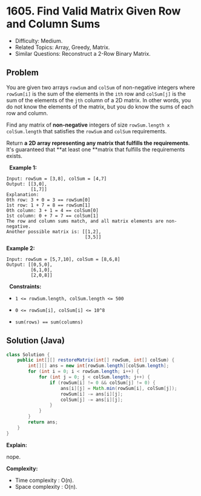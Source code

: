# 1605. Find Valid Matrix Given Row and Column Sums

- Difficulty: Medium.
- Related Topics: Array, Greedy, Matrix.
- Similar Questions: Reconstruct a 2-Row Binary Matrix.

## Problem

You are given two arrays ```rowSum``` and ```colSum``` of non-negative integers where ```rowSum[i]``` is the sum of the elements in the ```ith``` row and ```colSum[j]``` is the sum of the elements of the ```jth``` column of a 2D matrix. In other words, you do not know the elements of the matrix, but you do know the sums of each row and column.

Find any matrix of **non-negative** integers of size ```rowSum.length x colSum.length``` that satisfies the ```rowSum``` and ```colSum``` requirements.

Return **a 2D array representing **any** matrix that fulfills the requirements**. It's guaranteed that **at least one **matrix that fulfills the requirements exists.

 
**Example 1:**

```
Input: rowSum = [3,8], colSum = [4,7]
Output: [[3,0],
         [1,7]]
Explanation: 
0th row: 3 + 0 = 3 == rowSum[0]
1st row: 1 + 7 = 8 == rowSum[1]
0th column: 3 + 1 = 4 == colSum[0]
1st column: 0 + 7 = 7 == colSum[1]
The row and column sums match, and all matrix elements are non-negative.
Another possible matrix is: [[1,2],
                             [3,5]]
```

**Example 2:**

```
Input: rowSum = [5,7,10], colSum = [8,6,8]
Output: [[0,5,0],
         [6,1,0],
         [2,0,8]]
```

 
**Constraints:**


	
- ```1 <= rowSum.length, colSum.length <= 500```
	
- ```0 <= rowSum[i], colSum[i] <= 10^8```
	
- ```sum(rows) == sum(columns)```



## Solution (Java)

```java
class Solution {
    public int[][] restoreMatrix(int[] rowSum, int[] colSum) {
        int[][] ans = new int[rowSum.length][colSum.length];
        for (int i = 0; i < rowSum.length; i++) {
            for (int j = 0; j < colSum.length; j++) {
                if (rowSum[i] != 0 && colSum[j] != 0) {
                    ans[i][j] = Math.min(rowSum[i], colSum[j]);
                    rowSum[i] -= ans[i][j];
                    colSum[j] -= ans[i][j];
                }
            }
        }
        return ans;
    }
}
```

**Explain:**

nope.

**Complexity:**

* Time complexity : O(n).
* Space complexity : O(n).
